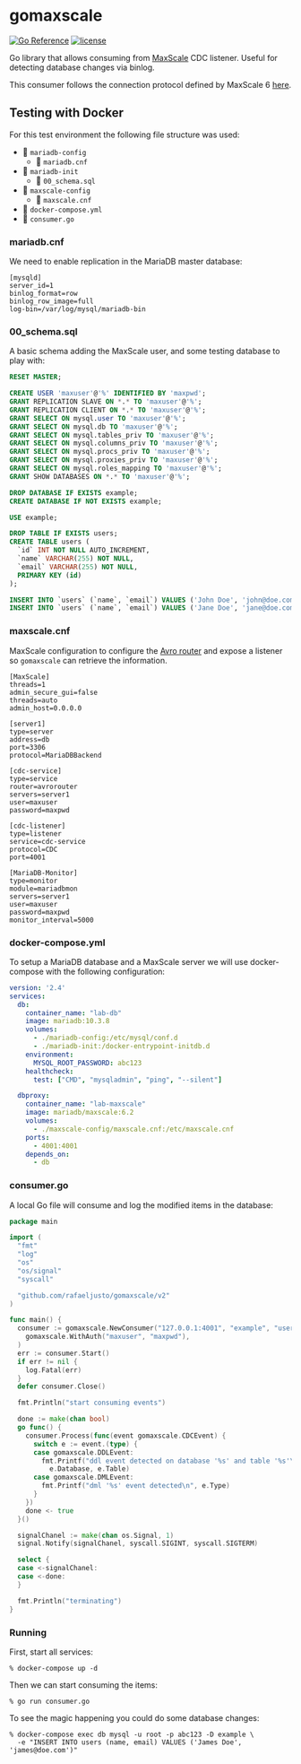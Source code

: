 # gomaxscale

[![Go Reference](https://pkg.go.dev/badge/github.com/rafaeljusto/gomaxscale/v2.svg)](https://pkg.go.dev/github.com/rafaeljusto/gomaxscale/v2)
[![license](http://img.shields.io/badge/license-MIT-blue.svg)](https://raw.githubusercontent.com/rafaeljusto/gomaxscale/master/LICENSE)

Go library that allows consuming from [MaxScale](https://mariadb.com/kb/en/maxscale/)
CDC listener. Useful for detecting database changes via binlog.

This consumer follows the connection protocol defined by MaxScale 6
[here](https://mariadb.com/kb/en/mariadb-maxscale-6-change-data-capture-cdc-protocol/).

## Testing with Docker

For this test environment the following file structure was used:

* 📂 `mariadb-config`
  - 📄 `mariadb.cnf`
* 📂 `mariadb-init`
  - 📄 `00_schema.sql`
* 📂 `maxscale-config`
  - 📄 `maxscale.cnf`
* 📄 `docker-compose.yml`
* 📄 `consumer.go`

### mariadb.cnf

We need to enable replication in the MariaDB master database:
```dosini
[mysqld]
server_id=1
binlog_format=row
binlog_row_image=full
log-bin=/var/log/mysql/mariadb-bin
```

### 00_schema.sql

A basic schema adding the MaxScale user, and some testing database to play with:

```sql
RESET MASTER;

CREATE USER 'maxuser'@'%' IDENTIFIED BY 'maxpwd';
GRANT REPLICATION SLAVE ON *.* TO 'maxuser'@'%';
GRANT REPLICATION CLIENT ON *.* TO 'maxuser'@'%';
GRANT SELECT ON mysql.user TO 'maxuser'@'%';
GRANT SELECT ON mysql.db TO 'maxuser'@'%';
GRANT SELECT ON mysql.tables_priv TO 'maxuser'@'%';
GRANT SELECT ON mysql.columns_priv TO 'maxuser'@'%';
GRANT SELECT ON mysql.procs_priv TO 'maxuser'@'%';
GRANT SELECT ON mysql.proxies_priv TO 'maxuser'@'%';
GRANT SELECT ON mysql.roles_mapping TO 'maxuser'@'%';
GRANT SHOW DATABASES ON *.* TO 'maxuser'@'%';

DROP DATABASE IF EXISTS example;
CREATE DATABASE IF NOT EXISTS example;

USE example;

DROP TABLE IF EXISTS users;
CREATE TABLE users (
  `id` INT NOT NULL AUTO_INCREMENT,
  `name` VARCHAR(255) NOT NULL,
  `email` VARCHAR(255) NOT NULL,
  PRIMARY KEY (id)
);

INSERT INTO `users` (`name`, `email`) VALUES ('John Doe', 'john@doe.com');
INSERT INTO `users` (`name`, `email`) VALUES ('Jane Doe', 'jane@doe.com');
```

### maxscale.cnf

MaxScale configuration to configure the [Avro router](https://mariadb.com/kb/en/mariadb-maxscale-6-avrorouter/)
and expose a listener so `gomaxscale` can retrieve the information.

```dosini
[MaxScale]
threads=1
admin_secure_gui=false
threads=auto
admin_host=0.0.0.0

[server1]
type=server
address=db
port=3306
protocol=MariaDBBackend

[cdc-service]
type=service
router=avrorouter
servers=server1
user=maxuser
password=maxpwd

[cdc-listener]
type=listener
service=cdc-service
protocol=CDC
port=4001

[MariaDB-Monitor]
type=monitor
module=mariadbmon
servers=server1
user=maxuser
password=maxpwd
monitor_interval=5000
```

### docker-compose.yml

To setup a MariaDB database and a MaxScale server we will use docker-compose
with the following configuration:

```yaml
version: '2.4'
services:
  db:
    container_name: "lab-db"
    image: mariadb:10.3.8
    volumes:
      - ./mariadb-config:/etc/mysql/conf.d
      - ./mariadb-init:/docker-entrypoint-initdb.d
    environment:
      MYSQL_ROOT_PASSWORD: abc123
    healthcheck:
      test: ["CMD", "mysqladmin", "ping", "--silent"]

  dbproxy:
    container_name: "lab-maxscale"
    image: mariadb/maxscale:6.2
    volumes:
      - ./maxscale-config/maxscale.cnf:/etc/maxscale.cnf
    ports:
      - 4001:4001
    depends_on:
      - db
```

### consumer.go

A local Go file will consume and log the modified items in the database:

```go
package main

import (
  "fmt"
  "log"
  "os"
  "os/signal"
  "syscall"

  "github.com/rafaeljusto/gomaxscale/v2"
)

func main() {
  consumer := gomaxscale.NewConsumer("127.0.0.1:4001", "example", "users",
    gomaxscale.WithAuth("maxuser", "maxpwd"),
  )
  err := consumer.Start()
  if err != nil {
    log.Fatal(err)
  }
  defer consumer.Close()

  fmt.Println("start consuming events")

  done := make(chan bool)
  go func() {
    consumer.Process(func(event gomaxscale.CDCEvent) {
      switch e := event.(type) {
      case gomaxscale.DDLEvent:
        fmt.Printf("ddl event detected on database '%s' and table '%s'\n",
          e.Database, e.Table)
      case gomaxscale.DMLEvent:
        fmt.Printf("dml '%s' event detected\n", e.Type)
      }
    })
    done <- true
  }()

  signalChanel := make(chan os.Signal, 1)
  signal.Notify(signalChanel, syscall.SIGINT, syscall.SIGTERM)

  select {
  case <-signalChanel:
  case <-done:
  }

  fmt.Println("terminating")
}
```

### Running

First, start all services:
```
% docker-compose up -d
```

Then we can start consuming the items:
```
% go run consumer.go
```

To see the magic happening you could do some database changes:
```
% docker-compose exec db mysql -u root -p abc123 -D example \
  -e "INSERT INTO users (name, email) VALUES ('James Doe', 'james@doe.com')"
```